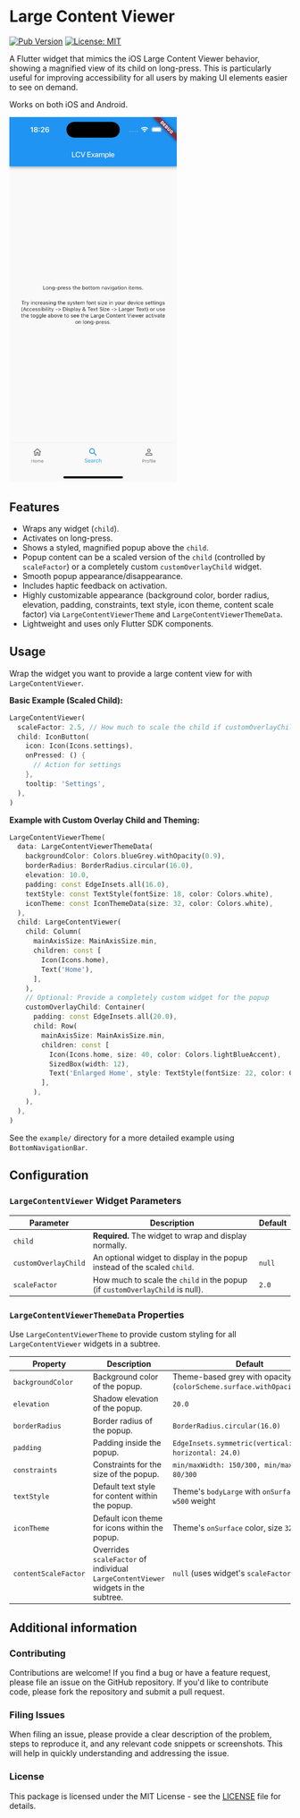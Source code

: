 <!--
This README describes the package. If you publish this package to pub.dev,
this README's contents appear on the landing page for your package.

For information about how to write a good package README, see the guide for
[writing package pages](https://dart.dev/tools/pub/writing-package-pages).

For general information about developing packages, see the Dart guide for
[creating packages](https://dart.dev/guides/libraries/create-packages)
and the Flutter guide for
[developing packages and plugins](https://flutter.dev/to/develop-packages).
-->

# Large Content Viewer

[![Pub Version](https://img.shields.io/pub/v/large_content_viewer)](https://pub.dev/packages/large_content_viewer)
[![License: MIT](https://img.shields.io/badge/License-MIT-yellow.svg)](https://opensource.org/licenses/MIT)

A Flutter widget that mimics the iOS Large Content Viewer behavior, showing a
magnified view of its child on long-press. This is particularly useful for
improving accessibility for all users by making UI elements easier to see on demand.

Works on both iOS and Android. 

<img src="https://raw.githubusercontent.com/MaElaRo/large_content_viewer/main/images/example.gif" alt="Large Content Viewer Demo" width="300"/>



## Features
*   Wraps any widget (`child`).
*   Activates on long-press.
*   Shows a styled, magnified popup above the `child`.
*   Popup content can be a scaled version of the `child` (controlled by `scaleFactor`) or a completely custom `customOverlayChild` widget.
*   Smooth popup appearance/disappearance.
*   Includes haptic feedback on activation.
*   Highly customizable appearance (background color, border radius, elevation, padding, constraints, text style, icon theme, content scale factor) via `LargeContentViewerTheme` and `LargeContentViewerThemeData`.
*   Lightweight and uses only Flutter SDK components.

## Usage

Wrap the widget you want to provide a large content view for with `LargeContentViewer`.

**Basic Example (Scaled Child):**

```dart
LargeContentViewer(
  scaleFactor: 2.5, // How much to scale the child if customOverlayChild is null
  child: IconButton(
    icon: Icon(Icons.settings),
    onPressed: () {
      // Action for settings
    },
    tooltip: 'Settings',
  ),
)
```

**Example with Custom Overlay Child and Theming:**

```dart
LargeContentViewerTheme(
  data: LargeContentViewerThemeData(
    backgroundColor: Colors.blueGrey.withOpacity(0.9),
    borderRadius: BorderRadius.circular(16.0),
    elevation: 10.0,
    padding: const EdgeInsets.all(16.0),
    textStyle: const TextStyle(fontSize: 18, color: Colors.white),
    iconTheme: const IconThemeData(size: 32, color: Colors.white),
  ),
  child: LargeContentViewer(
    child: Column(
      mainAxisSize: MainAxisSize.min,
      children: const [
        Icon(Icons.home),
        Text('Home'),
      ],
    ),
    // Optional: Provide a completely custom widget for the popup
    customOverlayChild: Container(
      padding: const EdgeInsets.all(20.0),
      child: Row(
        mainAxisSize: MainAxisSize.min,
        children: const [
          Icon(Icons.home, size: 40, color: Colors.lightBlueAccent),
          SizedBox(width: 12),
          Text('Enlarged Home', style: TextStyle(fontSize: 22, color: Colors.lightBlueAccent)),
        ],
      ),
    ),
  ),
)
```

See the `example/` directory for a more detailed example using `BottomNavigationBar`.

## Configuration

### `LargeContentViewer` Widget Parameters

| Parameter            | Description                                                                   | Default |
| -------------------- | ----------------------------------------------------------------------------- | ------- |
| `child`              | **Required.** The widget to wrap and display normally.                        |         |
| `customOverlayChild` | An optional widget to display in the popup instead of the scaled `child`.     | `null`  |
| `scaleFactor`        | How much to scale the `child` in the popup (if `customOverlayChild` is null). | `2.0`   |

### `LargeContentViewerThemeData` Properties

Use `LargeContentViewerTheme` to provide custom styling for all `LargeContentViewer` widgets in a subtree.

| Property             | Description                                                                        | Default                                                                 |
| -------------------- | ---------------------------------------------------------------------------------- | ----------------------------------------------------------------------- |
| `backgroundColor`    | Background color of the popup.                                                     | Theme-based grey with opacity (`colorScheme.surface.withOpacity(0.85)`) |
| `elevation`          | Shadow elevation of the popup.                                                     | `20.0`                                                                  |
| `borderRadius`       | Border radius of the popup.                                                        | `BorderRadius.circular(16.0)`                                           |
| `padding`            | Padding inside the popup.                                                          | `EdgeInsets.symmetric(vertical: 20.0, horizontal: 24.0)`                |
| `constraints`        | Constraints for the size of the popup.                                             | `min/maxWidth: 150/300, min/maxHeight: 80/300`                          |
| `textStyle`          | Default text style for content within the popup.                                   | Theme's `bodyLarge` with `onSurface` color, `w500` weight               |
| `iconTheme`          | Default icon theme for icons within the popup.                                     | Theme's `onSurface` color, size `32.0`                                  |
| `contentScaleFactor` | Overrides `scaleFactor` of individual `LargeContentViewer` widgets in the subtree. | `null` (uses widget's `scaleFactor`)                                    |


## Additional information

### Contributing

Contributions are welcome! If you find a bug or have a feature request, please file an issue on the GitHub repository. If you'd like to contribute code, please fork the repository and submit a pull request.

### Filing Issues

When filing an issue, please provide a clear description of the problem, steps to reproduce it, and any relevant code snippets or screenshots. This will help in quickly understanding and addressing the issue.

### License

This package is licensed under the MIT License - see the [LICENSE](LICENSE) file for details.
